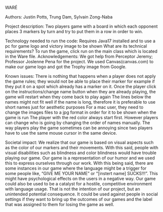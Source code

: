 WARÉ

Authors: Justin Potts, Trung Dam, Sylvain Zong-Naba

Project description:
Two players game with a board in which each opponent places 3 markers by turn and try to put them in a row in order to win.

Technology needed to run the code:
Requires Java17 installed and to use a pc for game logo and victory image to be shown What are its technical requirements? To run the game, click run on the main class which is located in the Ware file. 
Acknowledgements: We got help from Perceptor Jeremy; Professor Joslenne Pena for the project. We used Canvas(canvas.com) to make our game logo and got the Trophy image from Google. 

Known issues:
There is nothing that happens when a player does not apply the game rules; they would not be able to place their marker for example if they put it on a spot which already has a marker on it.
Once the player click on the instructions/change name button when they are already playing, the game will restart when they come back to play again 
The lines below the names might not fit well if the name is long, therefore it is preferable to use short names just for aesthetic purposes
For a mac user, they need to change the images files to a jpg format in order for it to be shown when the game is run
The player with the red color always start first. However players can change who is going by changing the order of names manually. 
The way players play the game sometimes can be annoying since two players have to use the same mouse cursor in the same device.

Societal impact:
We realize that our game is based on visual aspects such as the color of our markers and their movements. With this said, people with visual disabilities such as blindness and color blindness would have trouble playing our game.
Our game is a representation of our humor and we used this to express ourselves through our work. With this being said, there are some instances in our game where the language might be a trigger for some people like, “GIVE ME YOUR NAME” or “[instert name] SUCKS!!!”. This might have psychological effects on the users in a negative way. Our game could also be used to be a catalyst for a hostile, competitive environment with language usage. That is not the intention of our project, but an unintended potential consequence. It could be used against people in social settings if they want to bring up the outcomes of our games and the label that was assigned to them for losing the game as well.